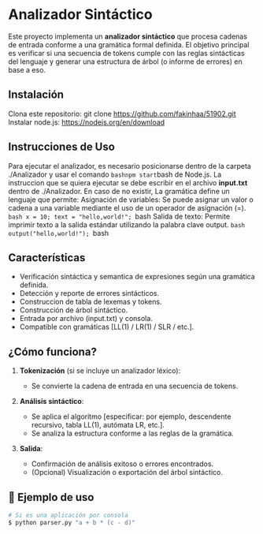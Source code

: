 # Analizador Sintáctico

Este proyecto implementa un **analizador sintáctico** que procesa cadenas de entrada conforme a una gramática formal definida. El objetivo principal es verificar si una secuencia de tokens cumple con las reglas sintácticas del lenguaje y generar una estructura de árbol (o informe de errores) en base a eso.

## Instalación
Clona este repositorio: git clone https://github.com/fakinhaa/51902.git
Instalar node.js: https://nodejs.org/en/download


## Instrucciones de Uso
Para ejecutar el analizador, es necesario posicionarse dentro de la carpeta ./Analizador y usar el comando `bashnpm start`bash de Node.js.
La instruccion que se quiera ejecutar se debe escribir en el archivo **input.txt** dentro de ./Analizador. En caso de no existir, 
La gramática define un lenguaje que permite:
Asignación de variables: Se puede asignar un valor o cadena a una variable mediante el uso de un operador de asignación (=).
`bash
x = 10;
text = "hello,world!";
`bash
Salida de texto: Permite imprimir texto a la salida estándar utilizando la palabra clave output.
`bash
output("hello,world!");
`bash

## Características

- Verificación sintáctica y semantica de expresiones según una gramática definida.
- Detección y reporte de errores sintácticos.
- Construccion de tabla de lexemas y tokens.
- Construcción de árbol sintáctico.
- Entrada por archivo (input.txt) y consola.
- Compatible con gramáticas [LL(1) / LR(1) / SLR / etc.].

## ¿Cómo funciona?

1. **Tokenización** (si se incluye un analizador léxico):
   - Se convierte la cadena de entrada en una secuencia de tokens.

2. **Análisis sintáctico**:
   - Se aplica el algoritmo [especificar: por ejemplo, descendente recursivo, tabla LL(1), autómata LR, etc.].
   - Se analiza la estructura conforme a las reglas de la gramática.

3. **Salida**:
   - Confirmación de análisis exitoso o errores encontrados.
   - (Opcional) Visualización o exportación del árbol sintáctico.

## 📘 Ejemplo de uso

```bash
# Si es una aplicación por consola
$ python parser.py "a + b * (c - d)"
